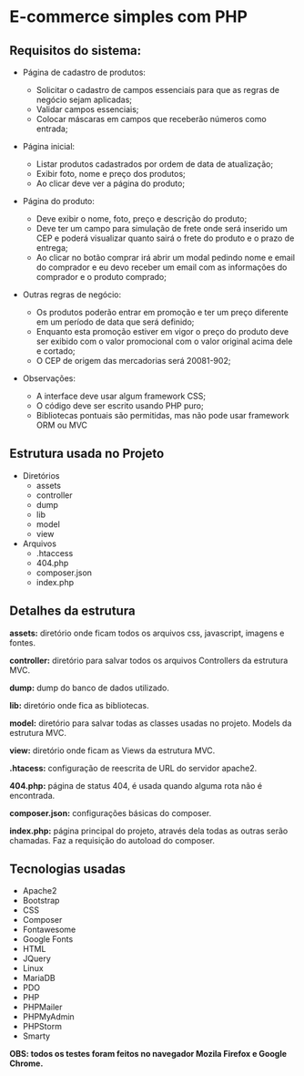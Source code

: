 # E-commerce simples com PHP

Requisitos do sistema:
-

- Página de cadastro de produtos:

    - Solicitar o cadastro de campos essenciais para que as regras de negócio sejam aplicadas;
    - Validar campos essenciais;
    - Colocar máscaras em campos que receberão números como entrada;

- Página inicial:

    - Listar produtos cadastrados por ordem de data de atualização;
    - Exibir foto, nome e preço dos produtos;
    - Ao clicar deve ver a página do produto;

- Página do produto:
    - Deve exibir o nome, foto, preço e descrição do produto;
    - Deve ter um campo para simulação de frete onde será inserido um CEP e poderá visualizar quanto sairá o frete do produto e o prazo de entrega;
    - Ao clicar no botão comprar irá abrir um modal pedindo nome e email do comprador e eu devo receber um email com as informações do comprador e o produto comprado;

- Outras regras de negócio:

    - Os produtos poderão entrar em promoção e ter um preço diferente em um período de data que será definido;
    - Enquanto esta promoção estiver em vigor o preço do produto deve ser exibido com o valor promocional com o valor original acima dele e cortado;
    - O CEP de origem das mercadorias será 20081-902;

- Observações:

    - A interface deve usar algum framework CSS;
    - O código deve ser escrito usando PHP puro;
    - Bibliotecas pontuais são permitidas, mas não pode usar framework ORM ou MVC

Estrutura usada no Projeto
-

- Diretórios
    - assets
    - controller
    - dump
    - lib
    - model
    - view
- Arquivos
    - .htaccess
    - 404.php
    - composer.json
    - index.php
    
Detalhes da estrutura
-
        
**assets:** diretório onde ficam todos os arquivos css, javascript, imagens e fontes.

**controller:** diretório para salvar todos os arquivos Controllers da estrutura MVC.

**dump:** dump do banco de dados utilizado.

**lib:** diretório onde fica as bibliotecas.

**model:** diretório para salvar todas as classes usadas no projeto. Models da estrutura MVC.

**view:** diretório onde ficam as Views da estrutura MVC.

**.htacess:** configuração de reescrita de URL do servidor apache2.

**404.php:** página de status 404, é usada quando alguma rota não é encontrada.

**composer.json:** configurações básicas do composer.

**index.php:** página principal do projeto, através dela todas as outras serão chamadas. Faz a requisição do autoload do composer.

Tecnologias usadas
-

- Apache2
- Bootstrap
- CSS
- Composer
- Fontawesome
- Google Fonts
- HTML
- JQuery
- Linux
- MariaDB
- PDO
- PHP
- PHPMailer
- PHPMyAdmin
- PHPStorm
- Smarty

**OBS: todos os testes foram feitos no navegador Mozila Firefox e Google Chrome.**